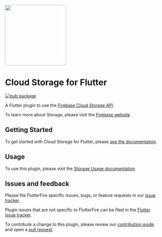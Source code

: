 [<img src="https://raw.githubusercontent.com/firebase/flutterfire/master/resources/flutter_favorite.png" width="200" />](https://flutter.dev/docs/development/packages-and-plugins/favorites)

# Cloud Storage for Flutter
[![pub package](https://img.shields.io/pub/v/firebase_storage.svg)](https://pub.dev/packages/firebase_storage)

A Flutter plugin to use the [Firebase Cloud Storage API](https://firebase.google.com/docs/storage/).

To learn more about Storage, please visit the [Firebase website](https://firebase.google.com/products/storage)

## Getting Started

To get started with Cloud Storage for Flutter, please [see the documentation](https://firebase.google.com/docs/storage/flutter/start).

## Usage

To use this plugin, please visit the [Storage Usage documentation](https://firebase.google.com/docs/storage/flutter/create-reference)

## Issues and feedback

Please file FlutterFire specific issues, bugs, or feature requests in our [issue tracker](https://github.com/firebase/flutterfire/issues/new).

Plugin issues that are not specific to FlutterFire can be filed in the [Flutter issue tracker](https://github.com/flutter/flutter/issues/new).

To contribute a change to this plugin,
please review our [contribution guide](https://github.com/firebase/flutterfire/blob/master/CONTRIBUTING.md)
and open a [pull request](https://github.com/firebase/flutterfire/pulls).
